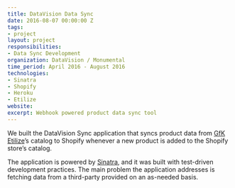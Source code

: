 ```yaml
---
title: DataVision Data Sync
date: 2016-08-07 00:00:00 Z
tags:
- project
layout: project
responsibilities:
- Data Sync Development
organization: DataVision / Monumental
time_period: April 2016 - August 2016
technologies:
- Sinatra
- Shopify
- Heroku
- Etilize
website:
excerpt: Webhook powered product data sync tool
---
```


We built the DataVision Sync application that syncs product data from [GfK Etilize](http://www.etilize.com/index.htm)’s catalog to Shopify whenever a new product is added to the Shopify store’s catalog.

The application is powered by [Sinatra](http://www.sinatrarb.com/), and it was built with test-driven development practices. The main problem the application addresses is fetching data from a third-party provided on an as-needed basis.

